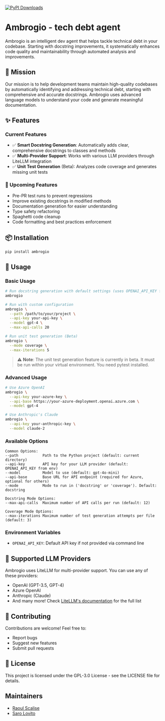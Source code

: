 [![PyPI Downloads](https://static.pepy.tech/badge/ambrogio)](https://pepy.tech/projects/ambrogio)

# Ambrogio - tech debt agent

Ambrogio is an intelligent dev agent that helps tackle technical debt in your codebase. Starting with docstring improvements, it systematically enhances code quality and maintainability through automated analysis and improvements.

## 🎯 Mission

Our mission is to help development teams maintain high-quality codebases by automatically identifying and addressing technical debt, starting with comprehensive and accurate docstrings. Ambrogio uses advanced language models to understand your code and generate meaningful documentation.

## ✨ Features

### Current Features
- ✅ **Smart Docstring Generation**: Automatically adds clear, comprehensive docstrings to classes and methods
- ✅ **Multi-Provider Support**: Works with various LLM providers through LiteLLM integration
- ✅ **Unit Test Generation** (Beta): Analyzes code coverage and generates missing unit tests

### 🚀 Upcoming Features
- Pre-PR test runs to prevent regressions
- Improve existing docstrings in modified methods
- Documentation generation for easier understanding
- Type safety refactoring
- Spaghetti code cleanup
- Code formatting and best practices enforcement

## 📦 Installation

```bash
pip install ambrogio
```

## 🚀 Usage

### Basic Usage

```bash
# Run docstring generation with default settings (uses OPENAI_API_KEY from environment)
ambrogio

# Run with custom configuration
ambrogio \
  --path /path/to/your/project \
  --api-key your-api-key \
  --model gpt-4 \
  --max-api-calls 20

# Run unit test generation (Beta)
ambrogio \
  --mode coverage \
  --max-iterations 5
```

> ⚠️ **Note**: The unit test generation feature is currently in beta. It must be run within your virtual environment. You need pytest installed.

### Advanced Usage

```bash
# Use Azure OpenAI
ambrogio \
  --api-key your-azure-key \
  --api-base https://your-azure-deployment.openai.azure.com \
  --model gpt-4

# Use Anthropic's Claude
ambrogio \
  --api-key your-anthropic-key \
  --model claude-2
```

### Available Options

```
Common Options:
--path           Path to the Python project (default: current directory)
--api-key        API key for your LLM provider (default: OPENAI_API_KEY from env)
--model          Model to use (default: gpt-4o-mini)
--api-base       Base URL for API endpoint (required for Azure, optional for others)
--mode           Mode to run in ('docstring' or 'coverage'). Default: docstring

Docstring Mode Options:
--max-api-calls  Maximum number of API calls per run (default: 12)

Coverage Mode Options:
--max-iterations Maximum number of test generation attempts per file (default: 3)
```

### Environment Variables

- `OPENAI_API_KEY`: Default API key if not provided via command line

## 🔧 Supported LLM Providers

Ambrogio uses LiteLLM for multi-provider support. You can use any of these providers:

- OpenAI (GPT-3.5, GPT-4)
- Azure OpenAI
- Anthropic (Claude)
- And many more! Check [LiteLLM's documentation](https://github.com/BerriAI/litellm) for the full list

## 🤝 Contributing

Contributions are welcome! Feel free to:
- Report bugs
- Suggest new features
- Submit pull requests

## 📝 License

This project is licensed under the GPL-3.0 License - see the LICENSE file for details.


## Maintainers

- [Raoul Scalise](https://www.linkedin.com/in/raoul-scalise/)
- [Saro Lovito](https://www.linkedin.com/in/saroantonellolovito/)